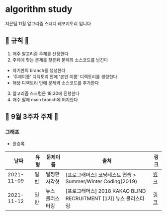 # algorithm study

지은팀 11월 알고리즘 스터디 레포지토리 입니다

## 📝 규칙 📝

1. 매주 알고리즘 주제를 선정한다
2. 주제에 맞는 문제를 찾은뒤 문제와 소스코드를 남긴다

- 자기만의 branch를 생성한다
- '주제이름' 디렉토리 안에 '본인 이름' 디렉토리를 생성한다
- 해당 디렉토리 안에 문제와 소스코드를 추가한다

3. 알고리즘 스크럼은 18:30에 진행한다
4. 매주 말에 main branch에 머지한다

## 📅 9월 3주차 주제 📅

### 그래프

- 윤승록

| 날짜       | 유형 | 문제이름        | 출처                                                              | 링크                                                                                 |
| ---------- | ---- | --------------- | ----------------------------------------------------------------- | ------------------------------------------------------------------------------------ |
| 2021-11-09 | 일반 | 멀쩡한 사각형   | [프로그래머스] 코딩테스트 연습 > Summer/Winter Coding(2019)       | [링크](https://programmers.co.kr/learn/courses/30/lessons/62048)                     |
| 2021-11-12 | 일반 | 뉴스 클러스터링 | [프로그래머스] 2018 KAKAO BLIND RECRUITMENT [1차] 뉴스 클러스터링 | [링크](https://programmers.co.kr/learn/courses/30/lessons/17677?language=javascript) |
